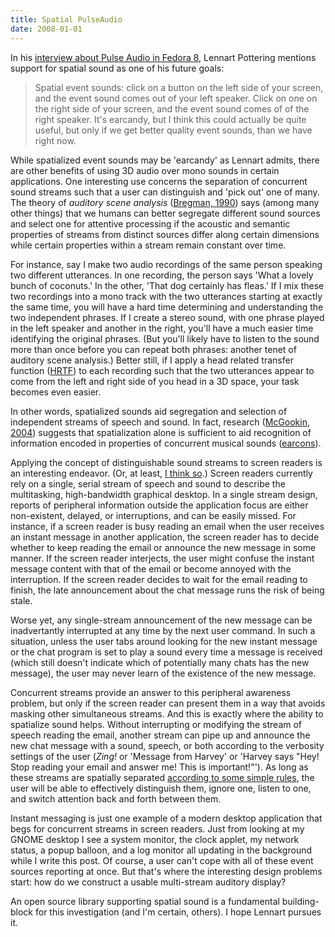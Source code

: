 ```yaml
---
title: Spatial PulseAudio
date: 2008-01-01
---
```


<p>In his <a href="http://fedoraproject.org/wiki/Interviews/LennartPoettering">interview about Pulse Audio in Fedora 8</a>, Lennart Pottering mentions support for spatial sound as one of his future goals:</p>

<blockquote>Spatial event sounds: click on a button on the left side of your screen, and the event sound comes out of your left speaker. Click on one on the right side of your screen, and the event sound comes of of the right speaker. It's earcandy, but I think this could actually be quite useful, but only if we get better quality event sounds, than we have right now.</blockquote>

<p>While spatialized event sounds may be 'earcandy' as Lennart admits, there are other benefits of using 3D audio over mono sounds in certain applications. One interesting use concerns the separation of concurrent sound streams such that a user can distinguish and 'pick out' one of many. The theory of <em>auditory scene analysis</em> (<a href="http://www.amazon.com/Auditory-Scene-Analysis-Perceptual-Organization/dp/0262521954">Bregman, 1990</a>) says (among many other things) that we humans can better segregate different sound sources and select one for attentive processing if the acoustic and semantic properties of streams from distinct sources differ along certain dimensions while certain properties within a stream remain constant over time.</p>

<p>For instance, say I make two audio recordings of the same person speaking two different utterances. In one recording, the person says 'What a lovely bunch of coconuts.' In the other, 'That dog certainly has fleas.' If I mix these two recordings into a mono track with the two utterances starting at exactly the same time, you will have a hard time determining and understanding the two independent phrases. If I create a stereo sound, with one phrase played in the left speaker and another in the right, you'll have a much easier time identifying the original phrases. (But you'll likely have to listen to the sound more than once before you can repeat both phrases: another tenet of auditory scene analysis.) Better still, if I apply a head related transfer function (<a href="http://en.wikipedia.org/wiki/Head-related_transfer_function">HRTF</a>) to each recording such that the two utterances appear to come from the left and right side of you head in a 3D space, your task becomes even easier.</p>

<p>In other words, spatialized sounds aid segregation and selection of independent streams of speech and sound. In fact, research (<a href="http://citeseer.ist.psu.edu/700855.html">McGookin, 2004</a>) suggests that spatialization alone is sufficient to aid recognition of information encoded in properties of concurrent musical sounds (<a href="http://en.wikipedia.org/wiki/Earcon">earcons</a>).</p>

<p>Applying the concept of distinguishable sound streams to screen readers is an interesting endeavor. (Or, at least, <a href="/clique">I think so</a>.) Screen readers currently rely on a single, serial stream of speech and sound to describe the multitasking, high-bandwidth graphical desktop. In a single stream design, reports of peripheral information outside the application focus are either non-existent, delayed, or interruptions, and can be easily missed. For instance, if a screen reader is busy reading an email when the user receives an instant message in another application, the screen reader has to decide whether to keep reading the email or announce the new message in some manner. If the screen reader interjects, the user might confuse the instant message content with that of the email or become annoyed with the interruption. If the screen reader decides to wait for the email reading to finish, the late announcement about the chat message runs the risk of being stale.</p>

<p>Worse yet, any single-stream announcement of the new message can be inadvertantly interrupted at any time by the next user command. In such a situation, unless the user tabs around looking for the new instant message or the chat program is set to play a sound every time a message is received (which still doesn't indicate which of potentially many chats has the new message), the user may never learn of the existence of the new message.</p>

<p>Concurrent streams provide an answer to this peripheral awareness problem, but only if the screen reader can present them in a way that avoids masking other simultaneous streams. And this is exactly where the ability to spatialize sound helps. Without interrupting or modifying the stream of speech reading the email, another stream can pipe up and announce the new chat message with a sound, speech, or both according to the verbosity settings of the user (<em>Zing!</em> or 'Message from Harvey' or 'Harvey says "Hey! Stop reading your email and answer me! This is important!"'). As long as these streams are spatially separated <a href="http://www.icad.org/websiteV2.0/Conferences/ICAD2003/paper/46%20Brungart.pdf">according to some simple rules</a>, the user will be able to effectively distinguish them, ignore one, listen to one, and switch attention back and forth between them.</p>

<p>Instant messaging is just one example of a modern desktop application that begs for concurrent streams in screen readers. Just from looking at my GNOME desktop I see a system monitor, the clock applet, my network status, a popup balloon, and a log monitor all updating in the background while I write this post. Of course, a user can't cope with all of these event sources reporting at once. But that's where the interesting design problems start: how do we construct a usable multi-stream auditory display?</p>

<p>An open source library supporting spatial sound is a fundamental building-block for this investigation (and I'm certain, others). I hope Lennart pursues it.</p>
